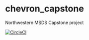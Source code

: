 # chevron_capstone
Northwestern MSDS Capstone project

[![CircleCI](https://circleci.com/gh/wrongpoison/chevron_capstone.svg?style=svg)](https://circleci.com/gh/wrongpoison/chevron_capstone)